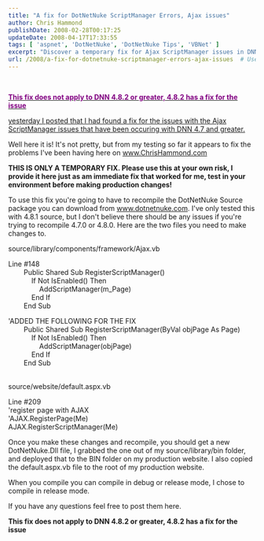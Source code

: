 ```yaml
---
title: "A fix for DotNetNuke ScriptManager Errors, Ajax issues"
author: Chris Hammond
publishDate: 2008-02-28T00:17:25
updateDate: 2008-04-17T17:33:55
tags: [ 'aspnet', 'DotNetNuke', 'DotNetNuke Tips', 'VBNet' ]
excerpt: "Discover a temporary fix for Ajax ScriptManager issues in DNN versions 4.7 and above. Recompile the DotNetNuke Source package for a quick solution."
url: /2008/a-fix-for-dotnetnuke-scriptmanager-errors-ajax-issues  # Use the generated URL with year
---
```

<p>&#160;</p> <p><u><font color="#810081"><strong>This fix does not apply to DNN 4.8.2 or greater, 4.8.2 has a fix for the issue</strong></font></u></p> <p><a href="https://www.chrishammond.com/desktopmodules/engagepublish/itemlink.aspx?itemid=1092">yesterday I posted that I had found a fix for the issues with the Ajax ScriptManager issues that have been occuring with DNN 4.7 and greater.</a></p> <p>Well here it is! It's not pretty, but from my testing so far it appears to fix the problems I've been having here on <a href="https://www.ChrisHammond.com">www.ChrisHammond.com</a></p> <p><strong>THIS IS ONLY A TEMPORARY FIX. Please use this at your own risk, I provide it here just as am immediate fix that worked for me, test in your environment before making production changes!</strong></p> <p>To use this fix you're going to have to recompile the DotNetNuke Source package you can download from <a href="https://www.dotnetnuke.com">www.dotnetnuke.com</a>. I've only tested this with 4.8.1 source, but&#160;I don't believe there should be any issues if you're trying to recompile 4.7.0 or 4.8.0. Here are the two files you need to make changes to.</p> <p>source/library/components/framework/Ajax.vb</p> <p>Line #148<br /> &#160;&#160;&#160;&#160;&#160;&#160;&#160; Public Shared Sub RegisterScriptManager()<br /> &#160;&#160;&#160;&#160;&#160;&#160;&#160;&#160;&#160;&#160;&#160; If Not IsEnabled() Then<br /> &#160;&#160;&#160;&#160;&#160;&#160;&#160;&#160;&#160;&#160;&#160;&#160;&#160;&#160;&#160; AddScriptManager(m_Page)<br /> &#160;&#160;&#160;&#160;&#160;&#160;&#160;&#160;&#160;&#160;&#160; End If<br /> &#160;&#160;&#160;&#160;&#160;&#160;&#160; End Sub</p> <p>'ADDED THE FOLLOWING FOR THE FIX<br /> &#160;&#160;&#160;&#160;&#160;&#160;&#160; Public Shared Sub RegisterScriptManager(ByVal objPage As Page)<br /> &#160;&#160;&#160;&#160;&#160;&#160;&#160;&#160;&#160;&#160;&#160; If Not IsEnabled() Then<br /> &#160;&#160;&#160;&#160;&#160;&#160;&#160;&#160;&#160;&#160;&#160;&#160;&#160;&#160;&#160; AddScriptManager(objPage)<br /> &#160;&#160;&#160;&#160;&#160;&#160;&#160;&#160;&#160;&#160;&#160; End If<br /> &#160;&#160;&#160;&#160;&#160;&#160;&#160; End Sub</p> <p><br /> source/website/default.aspx.vb</p> <p>Line #209<br /> 'register page with AJAX<br /> 'AJAX.RegisterPage(Me)<br /> AJAX.RegisterScriptManager(Me)</p> <p>Once you make these changes and recompile, you should get a new DotNetNuke.Dll file, I grabbed the one out of my source/library/bin folder, and deployed that to the BIN folder on my production website. I also copied the default.aspx.vb file to the root of my production website.</p> <p>When you compile you can compile in debug or release mode, I chose to compile in release mode.</p> <p>If you have any questions feel free to post them here.</p> <p><strong>This fix does not apply to DNN 4.8.2 or greater, 4.8.2 has a fix for the issue</strong></p>

